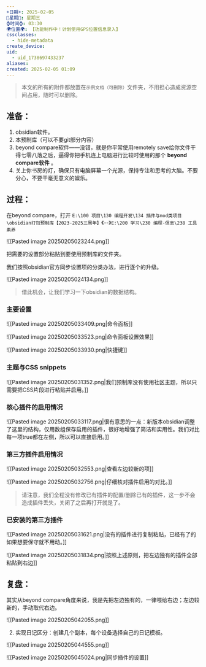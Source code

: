 ```yaml
---
☀️日期☀️: 2025-02-05
📆星期📆: 星期三
⌚️时间⌚️: 03:30
🌍位置🌍: 【功能制作中！计划使用GPS位置信息录入】
cssclasses:
  - hide-metadata
create_device: 
uid:
  - uid_1738697433237
aliases: 
created: 2025-02-05 01:09
---
```


> 本文的所有的附件都放置在`示例文档（可删除）`文件夹，不用担心造成资源空间占用，随时可以删除。
## 准备：

1. obsidian软件。
2. 本预制库（可以不要git部分内容）
3. beyond compare软件——没错，就是你平常使用remotely save给你文件干得七零八落之后，逼得你把手机连上电脑进行比较时使用的那个 **beyond compare软件** 。
4. 关上你书房的灯，确保只有电脑屏幕一个光源，保持专注和思考的大脑。不要分心，不要干毫无意义的娱乐。

## 过程： 


在beyond compare，打开 `E:\100 项目\130 编程开发\134 插件与mod类项目\obsidian打包预制库【2023-2025三周年】`《--》`E:\200 学习\230 编程-信息\238 工具素养`

![[Pasted image 20250205023244.png]]

把需要的设置部分粘贴到要使用预制库的文件夹。

我们按照obsidian官方同步设置项的分类办法，进行逐个的升级。

![[Pasted image 20250205024134.png]]

> 借此机会，让我们学习一下obsidian的数据结构。
### 主要设置

![[Pasted image 20250205033409.png|命令面板]]

![[Pasted image 20250205033523.png|命令面板设置效果]]

![[Pasted image 20250205033930.png|快捷键]]

### 主题与CSS snippets

![[Pasted image 20250205031352.png|我们预制库没有使用社区主题，所以只需要把CSS片段进行粘贴并启用。]]

### 核心插件的启用情况

![[Pasted image 20250205033117.png|很有意思的一点：新版本obsidian调整了这里的结构，仅用数组保存启用的插件，很好地增强了简洁和实用性。我们对比每一项true都在左侧，所以可以直接启用。]]
### 第三方插件启用情况

![[Pasted image 20250205032553.png|查看左边较新的项]]

![[Pasted image 20250205032756.png|仔细核对插件启用的对比。]]

> 请注意，我们全程没有修改已有插件的配置/删除已有的插件，这一步不会造成插件丢失，关闭了之后再打开就是了。

### 已安装的第三方插件

![[Pasted image 20250205031621.png|没有的插件进行复制粘贴，已经有了的如果想要保守就不用动。]]

![[Pasted image 20250205031834.png|按照上述原则，把左边独有的插件全部粘贴到右边]]

## 复盘：

其实从beyond compare角度来说，我是先把左边独有的，一律喂给右边；左边较新的，手动取代右边。

![[Pasted image 20250205042055.png]]




2. 实现日记区分：创建几个副本，每个设备选择自己的日记模板。

![[Pasted image 20250205044555.png]]

![[Pasted image 20250205045024.png|同步插件的设置]]